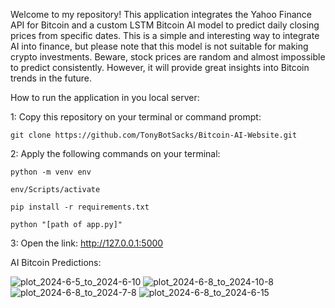 Welcome to my repository! This application integrates the Yahoo Finance API for Bitcoin and a custom LSTM Bitcoin AI model to predict daily closing prices from specific dates. This is a simple and interesting way to integrate AI into finance, but please note that this model is not suitable for making crypto investments. Beware, stock prices are random and almost impossible to predict consistently. However, it will provide great insights into Bitcoin trends in the future.

How to run the application in you local server:

1: Copy this repository on your terminal or command prompt:

	git clone https://github.com/TonyBotSacks/Bitcoin-AI-Website.git

2: Apply the following commands on your terminal:
 
	python -m venv env
	
	env/Scripts/activate
	 
	pip install -r requirements.txt 
 
	python "[path of app.py]"

3: Open the link: http://127.0.0.1:5000

AI Bitcoin Predictions:

![plot_2024-6-5_to_2024-6-10](https://github.com/TonyBotSacks/Bitcoin-AI-Website/assets/166329646/a7064133-af8f-49c9-9015-4ba98c4505e1)
![plot_2024-6-8_to_2024-10-8](https://github.com/TonyBotSacks/Bitcoin-AI-Website/assets/166329646/08ff3199-beb4-419d-93c5-46670c5d444a)
![plot_2024-6-8_to_2024-7-8](https://github.com/TonyBotSacks/Bitcoin-AI-Website/assets/166329646/b7394307-dbb2-4156-85ba-9c0d7c89252f)
![plot_2024-6-8_to_2024-6-15](https://github.com/TonyBotSacks/Bitcoin-AI-Website/assets/166329646/8910abaf-0d1f-41b2-afae-227b09b59f23)
